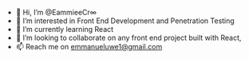 - 👋 Hi, I’m @EammieeCr∞
- 👀 I’m interested in Front End Development and Penetration Testing
- 🌱 I’m currently learning React
- 💞️ I’m looking to collaborate on any front end project built with React, 
- 📫 Reach me on emmanueluwe1@gmail.com

<!---
Eammiee/Eammiee is a ✨ special ✨ repository because its `README.md` (this file) appears on your GitHub profile.
You can click the Preview link to take a look at your changes.
--->
